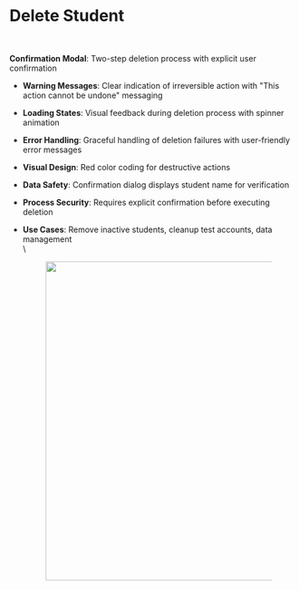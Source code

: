 # Delete Student

<div align="left"><figure><img src="../../../../.gitbook/assets/Screenshot 2025-09-04 at 5.05.28 AM (1).png" alt=""><figcaption></figcaption></figure></div>

\
**Confirmation Modal**: Two-step deletion process with explicit user confirmation

* **Warning Messages**: Clear indication of irreversible action with "This action cannot be undone" messaging
* **Loading States**: Visual feedback during deletion process with spinner animation
* **Error Handling**: Graceful handling of deletion failures with user-friendly error messages
* **Visual Design**: Red color coding  for destructive actions
* **Data Safety**: Confirmation dialog displays student name for verification
* **Process Security**: Requires explicit confirmation before executing deletion
*   **Use Cases**: Remove inactive students, cleanup test accounts, data management\
    \


    <figure><img src="../../../../.gitbook/assets/Screenshot 2025-09-04 at 5.05.34 AM.png" alt="" width="563"><figcaption></figcaption></figure>
